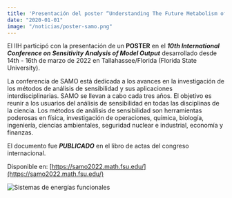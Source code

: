 ```yaml
---
title: 'Presentación del poster “Understanding The Future Metabolism of Ecuador’s Energy System Using MuSIASEM”  '
date: "2020-01-01"
image: "/noticias/poster-samo.png"
---
```


El IIH participó con la presentación de un **POSTER** en el ***10th International Conference on Sensitivity Analysis of Model Output*** desarrollado desde 14th - 16th de marzo de 2022 en Tallahassee/Florida (Florida State University).

La conferencia de SAMO está dedicada a los avances en la investigación de los métodos de análisis de sensibilidad y sus aplicaciones interdisciplinarias. SAMO se llevan a cabo cada tres años. El objetivo es reunir a los usuarios del análisis de sensibilidad en todas las disciplinas de la ciencia. Los métodos de análisis de sensibilidad son herramientas poderosas en física, investigación de operaciones, química, biología, ingeniería, ciencias ambientales, seguridad nuclear e industrial, economía y finanzas.

El documento fue ***PUBLICADO*** en el libro de actas del congreso internacional.

Disponible en: [https://samo2022.math.fsu.edu/](https://samo2022.math.fsu.edu/)

![Sistemas de energías funcionales](/noticias/poster-samo-sistemas-energias-funcionales.jpg)